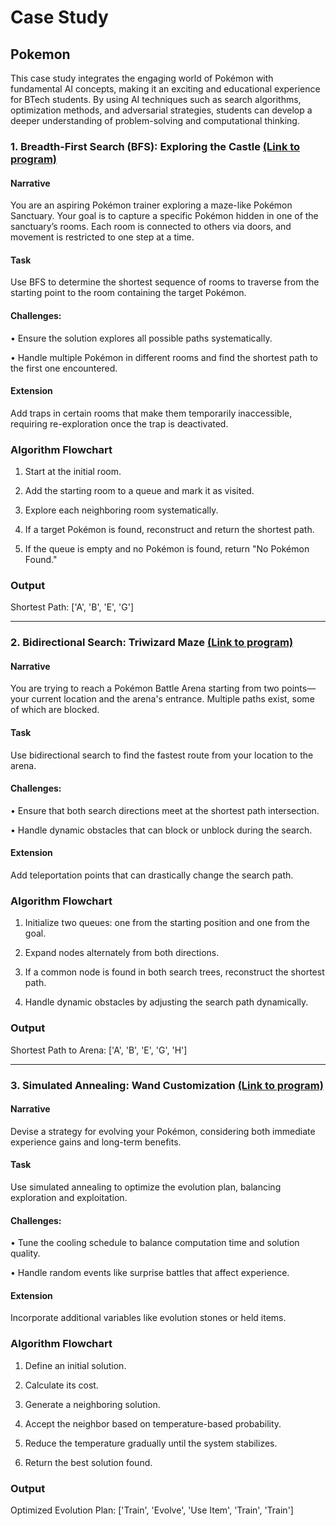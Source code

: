 # Case Study

## Pokemon

This case study integrates the engaging world of Pokémon with fundamental AI concepts, making it an exciting and educational experience for BTech students. By using AI techniques such as search algorithms, optimization methods, and adversarial strategies, students can develop a deeper understanding of problem-solving and computational thinking.

### 1. Breadth-First Search (BFS): Exploring the Castle [(Link to program)](bfs.py)

#### Narrative

You are an aspiring Pokémon trainer exploring a maze-like Pokémon Sanctuary. Your goal is to capture a specific Pokémon hidden in one of the sanctuary’s rooms. Each room is connected to others via doors, and movement is restricted to one step at a time.

#### Task

Use BFS to determine the shortest sequence of rooms to traverse from the starting point to the room containing the target Pokémon.

#### Challenges:

• Ensure the solution explores all possible paths systematically.

• Handle multiple Pokémon in different rooms and find the shortest path to the first one encountered.

#### Extension

Add traps in certain rooms that make them temporarily inaccessible, requiring re-exploration once the trap is deactivated.

### Algorithm Flowchart

1. Start at the initial room.

2. Add the starting room to a queue and mark it as visited.

3. Explore each neighboring room systematically.

4. If a target Pokémon is found, reconstruct and return the shortest path.

5. If the queue is empty and no Pokémon is found, return "No Pokémon Found."

### Output

Shortest Path: ['A', 'B', 'E', 'G']

---

### 2. Bidirectional Search: Triwizard Maze [(Link to program)](bidirectional.py)

#### Narrative

You are trying to reach a Pokémon Battle Arena starting from two points—your current location and the arena's entrance. Multiple paths exist, some of which are blocked.

#### Task

Use bidirectional search to find the fastest route from your location to the arena.

#### Challenges:

• Ensure that both search directions meet at the shortest path intersection.

• Handle dynamic obstacles that can block or unblock during the search.

#### Extension

Add teleportation points that can drastically change the search path.

### Algorithm Flowchart

1. Initialize two queues: one from the starting position and one from the goal.

2. Expand nodes alternately from both directions.

3. If a common node is found in both search trees, reconstruct the shortest path.

4. Handle dynamic obstacles by adjusting the search path dynamically.

### Output

Shortest Path to Arena: ['A', 'B', 'E', 'G', 'H']

---

### 3. Simulated Annealing: Wand Customization [(Link to program)](simulated-annealing.py)

#### Narrative

Devise a strategy for evolving your Pokémon, considering both immediate experience gains and long-term benefits.

#### Task

Use simulated annealing to optimize the evolution plan, balancing exploration and exploitation.

#### Challenges:

• Tune the cooling schedule to balance computation time and solution quality.

• Handle random events like surprise battles that affect experience.

#### Extension

Incorporate additional variables like evolution stones or held items.

### Algorithm Flowchart

1. Define an initial solution.

2. Calculate its cost.

3. Generate a neighboring solution.

4. Accept the neighbor based on temperature-based probability.

5. Reduce the temperature gradually until the system stabilizes.

6. Return the best solution found.

### Output

Optimized Evolution Plan: ['Train', 'Evolve', 'Use Item', 'Train', 'Train']
